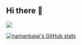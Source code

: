 ## Hi there 👋

<!--
**namanbajaj/namanbajaj** is a ✨ _special_ ✨ repository because its `README.md` (this file) appears on your GitHub profile.

Here are some ideas to get you started:

- 🔭 I’m currently working on ...
- 🌱 I’m currently learning ...
- 👯 I’m looking to collaborate on ...
- 🤔 I’m looking for help with ...
- 💬 Ask me about ...
- 📫 How to reach me: ...
- 😄 Pronouns: ...
- ⚡ Fun fact: ...
-->

![](https://komarev.com/ghpvc/?username=namanbajaj&style=flat-square)

[![namanbajaj's GitHub stats](https://github-readme-stats.vercel.app/api?username=namanbajaj&show_icons=true&theme=transparent)](https://github.com/anuraghazra/github-readme-stats)
